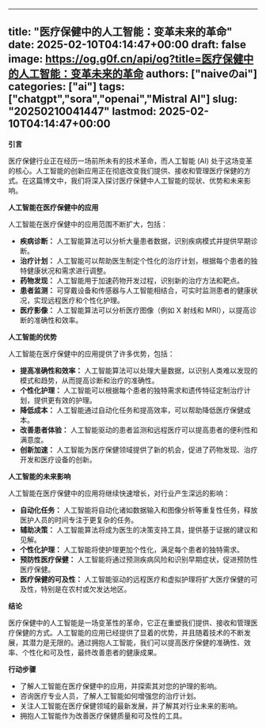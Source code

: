 
---
title: "医疗保健中的人工智能：变革未来的革命"
date: 2025-02-10T04:14:47+00:00
draft: false
image: https://og.g0f.cn/api/og?title=医疗保健中的人工智能：变革未来的革命
authors: ["naiveのai"]
categories: ["ai"]
tags: ["chatgpt","sora","openai","Mistral AI"]
slug: "20250210041447"
lastmod: 2025-02-10T04:14:47+00:00
---
**引言**

医疗保健行业正在经历一场前所未有的技术革命，而人工智能 (AI) 处于这场变革的核心。人工智能的创新应用正在彻底改变我们提供、接收和管理医疗保健的方式。在这篇博文中，我们将深入探讨医疗保健中人工智能的现状、优势和未来影响。

**人工智能在医疗保健中的应用**

人工智能在医疗保健中的应用范围不断扩大，包括：

* **疾病诊断：** 人工智能算法可以分析大量患者数据，识别疾病模式并提供早期诊断。
* **治疗计划：** 人工智能可以帮助医生制定个性化的治疗计划，根据每个患者的独特健康状况和需求进行调整。
* **药物发现：** 人工智能用于加速药物开发过程，识别新的治疗方法和靶点。
* **患者监测：** 可穿戴设备和传感器与人工智能相结合，可实时监测患者的健康状况，实现远程医疗和个性化护理。
* **医疗影像：** 人工智能算法可以分析医疗图像（例如 X 射线和 MRI），以提高诊断的准确性和效率。

**人工智能的优势**

人工智能在医疗保健中的应用提供了许多优势，包括：

* **提高准确性和效率：** 人工智能算法可以处理大量数据，以识别人类难以发现的模式和趋势，从而提高诊断和治疗的准确性。
* **个性化护理：** 人工智能可以根据每个患者的独特需求和遗传特征定制治疗计划，提供更有效的护理。
* **降低成本：** 人工智能通过自动化任务和提高效率，可以帮助降低医疗保健成本。
* **改善患者体验：** 人工智能驱动的患者监测和远程医疗可以提高患者的便利性和满意度。
* **创新加速：** 人工智能为医疗保健领域提供了新的机会，促进了药物发现、治疗开发和医疗设备的创新。

**人工智能的未来影响**

人工智能在医疗保健中的应用将继续快速增长，对行业产生深远的影响：

* **自动化任务：** 人工智能将自动化诸如数据输入和图像分析等重复性任务，释放医护人员的时间专注于更复杂的任务。
* **辅助决策：** 人工智能算法将成为医生的决策支持工具，提供基于证据的建议和见解。
* **个性化护理：** 人工智能将使护理更加个性化，满足每个患者的独特需求。
* **预防性医疗保健：** 人工智能将通过预测疾病风险和识别早期症状，促进预防性医疗保健。
* **医疗保健的可及性：** 人工智能驱动的远程医疗和虚拟护理将扩大医疗保健的可及性，特别是在农村或欠发达地区。

**结论**

医疗保健中的人工智能是一场变革性的革命，它正在重塑我们提供、接收和管理医疗保健的方式。人工智能的应用已经提供了显着的优势，并且随着技术的不断发展，其潜力是无限的。通过拥抱人工智能，我们可以提高医疗保健的准确性、效率、个性化和可及性，最终改善患者的健康成果。

**行动步骤**

* 了解人工智能在医疗保健中的应用，并探索其对您的护理的影响。
* 咨询医疗专业人员，了解人工智能如何增强您的治疗计划。
* 关注人工智能在医疗保健领域的最新发展，并了解其对行业未来的影响。
* 拥抱人工智能作为改善医疗保健质量和可及性的工具。